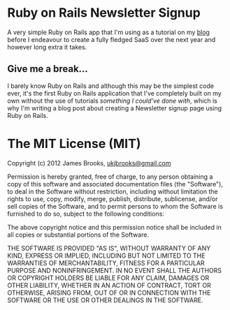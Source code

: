 # Ruby on Rails Newsletter Signup
A very simple Ruby on Rails app that I'm using as a tutorial on my [blog](http://james.brooks.so) before I endeavour to create a fully fledged SaaS over the next year and however long extra it takes.

## Give me a break...
I barely know Ruby on Rails and although this may be the simplest code ever, it's the first Ruby on Rails application that I've completely built on my own without the use of tutorials *something I could've done with*, which is why I'm writing a blog post about creating a Newsletter signup page using Ruby on Rails.

# The MIT License (MIT)
Copyright (c) 2012 James Brooks, ukjbrooks@gmail.com

Permission is hereby granted, free of charge, to any person obtaining a copy of this software and associated documentation files (the "Software"), to deal in the Software without restriction, including without limitation the rights to use, copy, modify, merge, publish, distribute, sublicense, and/or sell copies of the Software, and to permit persons to whom the Software is furnished to do so, subject to the following conditions:

The above copyright notice and this permission notice shall be included in all copies or substantial portions of the Software.

THE SOFTWARE IS PROVIDED "AS IS", WITHOUT WARRANTY OF ANY KIND, EXPRESS OR IMPLIED, INCLUDING BUT NOT LIMITED TO THE WARRANTIES OF MERCHANTABILITY, FITNESS FOR A PARTICULAR PURPOSE AND NONINFRINGEMENT. IN NO EVENT SHALL THE AUTHORS OR COPYRIGHT HOLDERS BE LIABLE FOR ANY CLAIM, DAMAGES OR OTHER LIABILITY, WHETHER IN AN ACTION OF CONTRACT, TORT OR OTHERWISE, ARISING FROM, OUT OF OR IN CONNECTION WITH THE SOFTWARE OR THE USE OR OTHER DEALINGS IN THE SOFTWARE.